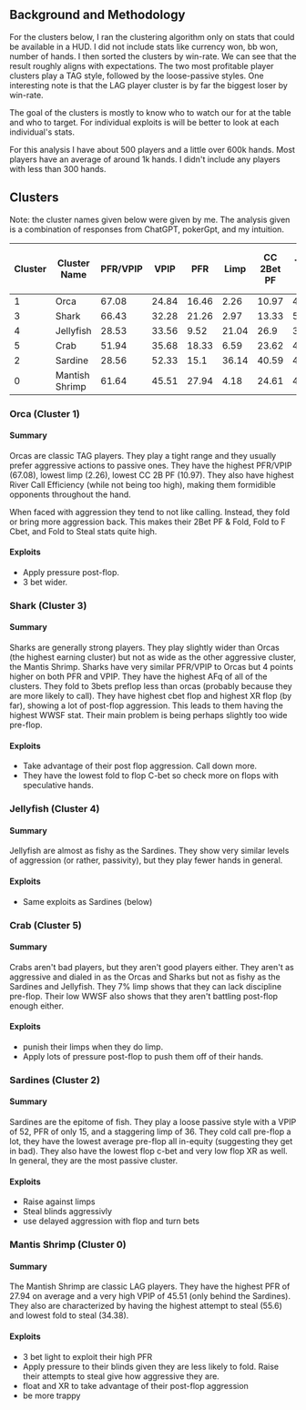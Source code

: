 ## Background and Methodology
For the clusters below, I ran the clustering algorithm only on stats that could be available in a HUD. I did not include stats
like currency won, bb won, number of hands. I then sorted the clusters by win-rate. We can see that the result roughly aligns with expectations.
The two most profitable player clusters play a TAG style, followed by the loose-passive styles. One interesting note is that the LAG player cluster
is by far the biggest loser by win-rate. 

The goal of the clusters is mostly to know who to watch our for at the table and who to target. For individual exploits is will be better to look at each
individual's stats. 

For this analysis I have about 500 players and a little over 600k hands. Most players have an average of around 1k hands. I didn't include any players with less than 300 hands. 

## Clusters

Note: the cluster names given below were given by me. The analysis given is a combination of responses from ChatGPT, pokerGpt, and my intuition. 

| Cluster | Cluster Name   | PFR/VPIP | VPIP | PFR | Limp | CC 2Bet PF | Total AFq | 3Bet PF | 4Bet PF | 2Bet PF & Fold | Avg PF All-In Equity | CBet F | Fold to F CBet | XR Flop | Fold to Steal | Att To Steal | Call R Eff | WWSF | BB Won/100 |
| --- |----------------| --- | --- | --- | --- | --- | --- | --- | --- | --- | --- | --- | --- | --- | --- | --- | --- | --- | --- |
| 1 | Orca           | 67.08 | 24.84 | 16.46 | 2.26 | 10.97 | 47.12 | 9.53 | 6.57 | 38.04 | 45.39 | 64.24 | 46.18 | 6.76 | 64.66 | 37.1 | 1.69 | 42.99 | 13.16 |
| 3 | Shark          | 66.43 | 32.28 | 21.26 | 2.97 | 13.33 | 52.14 | 12.94 | 7.7 | 31.97 | 43.85 | 67.83 | 38.26 | 13.17 | 48.24 | 45.94 | 1.31 | 47.08 | 6.6 |
| 4 | Jellyfish      | 28.53 | 33.56 | 9.52 | 21.04 | 26.9 | 38.44 | 4.97 | 4.09 | 20.88 | 46.09 | 67.27 | 49.25 | 4.45 | 56.9 | 19.53 | 1.5 | 37.19 | 2.96 |
| 5 | Crab           | 51.94 | 35.68 | 18.33 | 6.59 | 23.62 | 40.8 | 9.08 | 5.43 | 21.56 | 46.2 | 59.89 | 43.85 | 5.54 | 45.55 | 40.23 | 1.41 | 39.31 | 0.3 |
| 2 | Sardine        | 28.56 | 52.33 | 15.1 | 36.14 | 40.59 | 43.18 | 7.8 | 4.25 | 23.69 | 43.04 | 56.21 | 44.75 | 4.84 | 37.21 | 26.91 | 1.18 | 40.73 | -17.18 |
| 0 | Mantish Shrimp | 61.64 | 45.51 | 27.94 | 4.18 | 24.61 | 47.22 | 16.45 | 8.93 | 19.75 | 45.46 | 64.34 | 40.1 | 7.7 | 34.83 | 55.6 | 1.48 | 43.58 | -39.92 |


### Orca (Cluster 1)

#### Summary 
Orcas are classic TAG players. They play a tight range and they usually prefer aggressive actions to passive ones.
They have the highest PFR/VPIP (67.08), lowest limp (2.26), lowest CC 2B PF (10.97).
They also have highest River Call Efficiency (while not being too high), making them formidible opponents throughout the hand. 

When faced with aggression they tend to not like calling. Instead, they fold or bring more aggression back. 
This makes their 2Bet PF & Fold, Fold to F Cbet, and Fold to Steal stats quite high.

#### Exploits
- Apply pressure post-flop.
- 3 bet wider.

### Shark (Cluster 3)

#### Summary 
Sharks are generally strong players. They play slightly wider than Orcas (the highest earning cluster) but not as wide as the other aggressive cluster, the Mantis Shrimp.
Sharks have very similar PFR/VPIP to Orcas but 4 points higher on both PFR and VPIP. They have the highest AFq of all of the clusters.
They fold to 3bets preflop less than orcas (probably because they are more likely to call).
They have highest cbet flop and highest XR flop (by far), showing a lot of post-flop aggression. This leads to them having the highest WWSF stat.
Their main problem is being perhaps slightly too wide pre-flop. 

#### Exploits
- Take advantage of their post flop aggression. Call down more.
- They have the lowest fold to flop C-bet so check more on flops with speculative hands.

### Jellyfish (Cluster 4)

#### Summary 
Jellyfish are almost as fishy as the Sardines. They show very similar levels of aggression (or rather, passivity), but they play fewer hands in general. 

#### Exploits
- Same exploits as Sardines (below)

### Crab (Cluster 5)

#### Summary 
Crabs aren't bad players, but they aren't good players either. They aren't as aggressive and dialed in as the Orcas and Sharks but not as fishy as the Sardines and Jellyfish.
They 7% limp shows that they can lack discipline pre-flop. Their low WWSF also shows that they aren't battling post-flop enough either. 

#### Exploits
- punish their limps when they do limp.
- Apply lots of pressure post-flop to push them off of their hands. 

### Sardines (Cluster 2)

#### Summary 
Sardines are the epitome of fish. They play a loose passive style with a VPIP of 52, PFR of only 15, and a staggering limp of 36.
They cold call pre-flop a lot, they have the lowest average pre-flop all in-equity (suggesting they get in bad).
They also have the lowest flop c-bet and very low flop XR as well. In general, they are the most passive cluster.

#### Exploits

- Raise against limps
- Steal blinds aggressivly
- use delayed aggression with flop and turn bets

### Mantis Shrimp (Cluster 0)

#### Summary 
The Mantish Shrimp are classic LAG players. They have the highest PFR of 27.94 on average and a very high VPIP of 45.51 (only behind the Sardines). 
They also are characterized by having the highest attempt to steal (55.6) and lowest fold to steal (34.38).

#### Exploits
- 3 bet light to exploit their high PFR
- Apply pressure to their blinds given they are less likely to fold. Raise their attempts to steal give how aggressive they are. 
- float and XR to take advantage of their post-flop aggression
- be more trappy
